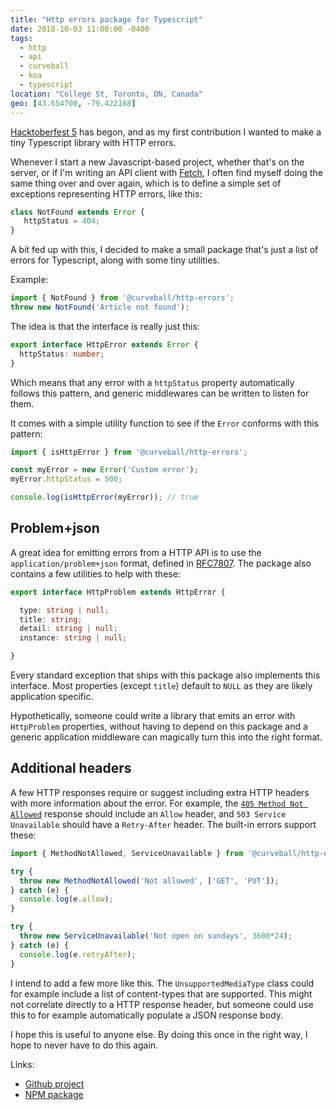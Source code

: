 ```yaml
---
title: "Http errors package for Typescript"
date: 2018-10-03 11:00:00 -0400
tags:
  - http
  - api
  - curveball
  - koa
  - typescript
location: "College St, Toronto, ON, Canada"
geo: [43.654700, -79.422188]
---
```


[Hacktoberfest 5][1] has begon, and as my first contribution I wanted to make
a tiny Typescript library with HTTP errors.

Whenever I start a new Javascript-based project, whether that's on the server,
or if I'm writing an API client with [Fetch][2], I often find myself doing the
same thing over and over again, which is to define a simple set of exceptions
representing HTTP errors, like this:

```typescript
class NotFound extends Error {
   httpStatus = 404;
}
```

A bit fed up with this, I decided to make a small package that's just a list
of errors for Typescript, along with some tiny utilities.

Example:

```typescript
import { NotFound } from '@curveball/http-errors';
throw new NotFound('Article not found');
```

The idea is that the interface is really just this:

```typescript
export interface HttpError extends Error {
  httpStatus: number;
}
```

Which means that any error with a `httpStatus` property automatically follows
this pattern, and generic middlewares can be written to listen for them.

It comes with a simple utility function to see if the `Error` conforms with
this pattern:

```typescript
import { isHttpError } from '@curveball/http-errors';

const myError = new Error('Custom error');
myError.httpStatus = 500;

console.log(isHttpError(myError)); // true
```

Problem+json
------------

A great idea for emitting errors from a HTTP API is to use the
`application/problem+json` format, defined in [RFC7807][3]. The package also
contains a few utilities to help with these:

```typescript
export interface HttpProblem extends HttpError {

  type: string | null;
  title: string;
  detail: string | null;
  instance: string | null;

}
```

Every standard exception that ships with this package also implements this
interface. Most properties (except `title`) default to `NULL` as they are likely
application specific.

Hypothetically, someone could write a library that emits an error with
`HttpProblem` properties, without having to depend on this package and a generic
application middleware can magically turn this into the right format.


Additional headers
------------------

A few HTTP responses require or suggest including extra HTTP headers with more
information about the error. For example, the [`405 Method Not Allowed`][6] response
should include an `Allow` header, and `503 Service Unavailable` should have a
`Retry-After` header. The built-in errors support these:

```typescript
import { MethodNotAllowed, ServiceUnavailable } from '@curveball/http-errors';

try {
  throw new MethodNotAllowed('Not allowed', ['GET', 'PUT']);
} catch (e) {
  console.log(e.allow);
}

try {
  throw new ServiceUnavailable('Not open on sundays', 3600*24);
} catch (e) {
  console.log(e.retryAfter);
}
```

I intend to add a few more like this. The `UnsupportedMediaType` class could for
example include a list of content-types that are supported. This might not
correlate directly to a HTTP response header, but someone could use this to
for example automatically populate a JSON response body.

I hope this is useful to anyone else. By doing this once in the right way, I
hope to never have to do this again.

Links:

* [Github project][4]
* [NPM package][5]

[1]: https://hacktoberfest.digitalocean.com/
[2]: https://developer.mozilla.org/en-US/docs/Web/API/Fetch_API
[3]: https://tools.ietf.org/html/rfc7807
[4]: https://github.com/curveballjs/http-errors
[5]: https://www.npmjs.com/package/@curveball/http-errors
[6]: /http/method-not-allowed
